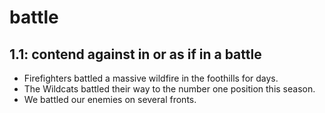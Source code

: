# battle
## 1.1: contend against in or as if in a battle

  *  Firefighters battled a massive wildfire in the foothills for days.
  *  The Wildcats battled their way to the number one position this season.
  *  We battled our enemies on several fronts.

